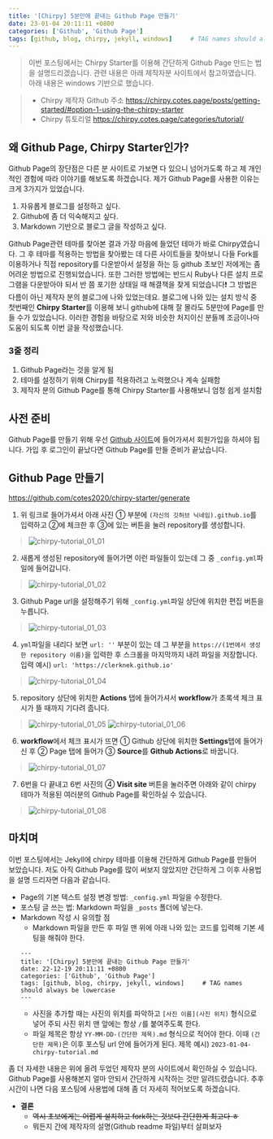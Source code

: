 ```yaml
---
title: '[Chirpy] 5분만에 끝내는 Github Page 만들기'
date: 23-01-04 20:11:11 +0800
categories: ['Github', 'Github Page']
tags: [github, blog, chirpy, jekyll, windows]     # TAG names should always be lowercase
---
```


> 이번 포스팅에서는 Chirpy Starter를 이용해 간단하게 Github Page 만드는 법을 설명드리겠습니다. 관련 내용은 아래 제작자분 사이트에서 참고하였습니다.
> 아래 내용은 windows 기반으로 했습니다.

> - Chirpy 제작자 Github 주소
> <https://chirpy.cotes.page/posts/getting-started/#option-1-using-the-chirpy-starter>
> - Chirpy 튜토리얼
> <https://chirpy.cotes.page/categories/tutorial/>

## 왜 Github Page, Chirpy Starter인가?
Github Page의 장단점은 다른 분 사이트로 가보면 다 있으니 넘어가도록 하고 제 개인적인 경험에 따라 이야기를 해보도록 하겠습니다. 제가 Github Page를 사용한 이유는 크게 3가지가 있었습니다. 
>
1. 자유롭게 블로그를 설정하고 싶다.
2. Github에 좀 더 익숙해지고 싶다.
3. Markdown 기반으로 블로그 글을 작성하고 싶다.
>
Github Page관련 테마를 찾아본 결과 가장 마음에 들었던 테마가 바로 Chirpy였습니다.
그 후 테마를 적용하는 방법을 찾아봤는 데 다른 사이트들을 찾아보니 다들 Fork를 이용하거나 직접 repository를 다운받아서 설정을 하는 등 github 초보인 저에게는 좀 어려운 방법으로 진행되었습니다. 또한 그러한 방법에는 반드시 Ruby나 다른 설치 프로그램을 다운받아야 되서 반 쯤 포기한 상태일 때 해결책을 찾게 되었습니다:exclamation:
그 방법은 다름이 아닌 제작자 분의 블로그에 나와 있었는데요. 블로그에 나와 있는 설치 방식 중 첫번째인 **Chirpy Starter**를 이용해 보니 github에 대해 잘 몰라도 5분만에 Page를 만들 수가 있었습니다. 이러한 경험을 바탕으로 저와 비슷한 처지이신 분들께 조금이나마 도움이 되도록 이번 글을 작성했습니다.

### 3줄 정리
1. Github Page라는 것을 알게 됨
2. 테마를 설정하기 위해 Chirpy를 적용하려고 노력했으나 계속 실패함
3. 제작자 분의 Github Page를 통해 Chirpy Starter를 사용해보니 엄청 쉽게 설치함

## 사전 준비
Github Page를 만들기 위해 우선 [Github 사이트](https://github.com/)에 들어가셔서 회원가입을 하셔야 됩니다.
가입 후 로그인이 끝났다면 Github Page를 만들 준비가 끝났습니다.

## Github Page 만들기
<https://github.com/cotes2020/chirpy-starter/generate>
1. 위 링크로 들어가셔서 아래 사진 ① 부분에 `(자신의 깃허브 닉네임).github.io`를 입력하고 ②에 체크한 후 ③에 있는 버튼을 눌러 repository를 생성합니다.
>![chirpy-tutorial_01_01](/images/githubpage/chirpy-tutorial_01_01.jpg)

2. 새롭게 생성된 repository에 들어가면 이런 파일들이 있는데 그 중 `_config.yml`파일에 들어갑니다.
>![chirpy-tutorial_01_02](/images/githubpage/chirpy-tutorial_01_02.png)

3. Github Page url을 설정해주기 위해 `_config.yml`파일 상단에 위치한 편집 버튼을 누릅니다.
>![chirpy-tutorial_01_03](/images/githubpage/chirpy-tutorial_01_03.png)

4. `yml`파일을 내리다 보면 `url: ''` 부분이 있는 데 그 부분을 `https://(1번에서 생성한 repository 이름)`을 입력한 후 스크롤을 마지막까지 내려 파일을 저장합니다. 
입력 예시) `url: 'https://clerknek.github.io'`
>![chirpy-tutorial_01_04](/images/githubpage/chirpy-tutorial_01_04.png)

5. repository 상단에 위치한 **Actions** 탭에 들어가셔서 **workflow**가 초록색 체크 표시가 뜰 때까지 기다려 줍니다.
>![chirpy-tutorial_01_05](/images/githubpage/chirpy-tutorial_01_05.png)
>![chirpy-tutorial_01_06](/images/githubpage/chirpy-tutorial_01_06.png)

6. **workflow**에서 체크 표시가 뜨면 ① Github 상단에 위치한 **Settings**탭에 들어가신 후 ② Page 탭에 들어가 ③ **Source**를 **Github Actions**로 바꿉니다. 
>![chirpy-tutorial_01_07](/images/githubpage/chirpy-tutorial_01_07.png)

7. 6번을 다 끝내고 6번 사진의 ④ **Visit site** 버튼을 눌러주면 아래와 같이 chirpy 테마가 적용된 여러분의 Github Page를 확인하실 수 있습니다.
>![chirpy-tutorial_01_08](/images/githubpage/chirpy-tutorial_01_08.png)

## 마치며
이번 포스팅에서는 Jekyll에 chirpy 테마를 이용해 간단하게 Github Page를 만들어 보았습니다. 저도 아직 Github Page를 많이 써보지 않았지만 간단하게 그 이후 사용법을 설명 드리자면 다음과 같습니다.
- Page의 기본 텍스트 설정 변경 방법: `_config.yml` 파일을 수정한다.
- 포스팅 글 쓰는 법: Markdown 파일을 `_posts` 폴더에 넣는다.
- Markdown 작성 시 유의할 점
    - Markdown 파일을 만든 후 파일 맨 위에 아래 나와 있는 코드를 입력해 기본 세팅을 해줘야 한다.
    ```
    ---
    title: '[Chirpy] 5분만에 끝내는 Github Page 만들기'
    date: 22-12-19 20:11:11 +0800
    categories: ['Github', 'Github Page']
    tags: [github, blog, chirpy, jekyll, windows]     # TAG names should always be lowercase
    ---
    ```
    - 사진을 추가할 때는 사진의 위치를 파악하고 `[사진 이름](사진 위치)` 형식으로 넣어 주되 사진 위치 맨 앞에는 항상 `/`를 붙여주도록 한다.
    - 파일 제목은 항상 `YY-MM-DD-(간단한 제목).md` 형식으로 적어야 한다. 이때 `(간단한 제목)`은 이후 포스팅 url 안에 들어가게 된다. 
    제목 예시) `2023-01-04-chirpy-tutorial.md`

좀 더 자세한 내용은 위에 올려 두었던 제작자 분의 사이트에서 확인하실 수 있습니다. 
Github Page를 사용해본지 얼마 안되서 간단하게 시작하는 것만 알려드렸습니다. 추후 시간이 나면 다음 포스팅에 사용법에 대해 좀 더 자세히 적어보도록 하겠습니다.
- **결론**
    - ~~역시 초보에게는 어렵게 설치하고 fork하는 것보다 간단한게 최고다 ㅎ~~
    - 뭐든지 간에 제작자의 설명(Github readme 파일)부터 살펴보자